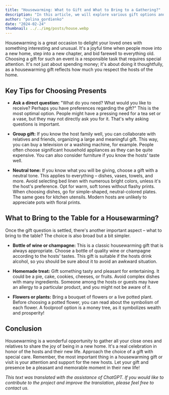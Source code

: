 ```yaml
---
title: "Housewarming: What to Gift and What to Bring to a Gathering?"
description: "In this article, we will explore various gift options and how to delight the hosts of a new home."
author: "polina_gordienko"
date: "2024-02-24"
thumbnail: ../../img/posts/house.webp
---
```


Housewarming is a great occasion to delight your loved ones with something interesting and unusual. It's a joyful time when people move into a new home, step into a new chapter, and bid farewell to everything old. Choosing a gift for such an event is a responsible task that requires special attention. It's not just about spending money; it's about doing it thoughtfully, as a housewarming gift reflects how much you respect the hosts of the home.

## Key Tips for Choosing Presents

- **Ask a direct question:** "What do you need? What would you like to receive? Perhaps you have preferences regarding the gift?" This is the most optimal option. People might have a pressing need for a tea set or a vase, but they may not directly ask you for it. That's why asking questions is important.

- **Group gift:** If you know the host family well, you can collaborate with relatives and friends, organizing a large and meaningful gift. This way, you can buy a television or a washing machine, for example. People often choose significant household appliances as they can be quite expensive. You can also consider furniture if you know the hosts' taste well.

- **Neutral tone:** If you know what you will be giving, choose a gift with a neutral tone. This applies to everything – dishes, vases, towels, and more. Avoid selecting bed linen with numerous bright colors, unless it's the host's preference. Opt for warm, soft tones without flashy prints. When choosing dishes, go for simple-shaped, neutral-colored plates. The same goes for kitchen utensils. Modern hosts are unlikely to appreciate pots with floral prints.

## What to Bring to the Table for a Housewarming?

Once the gift question is settled, there's another important aspect – what to bring to the table? The choice is also broad but a bit simpler.

- **Bottle of wine or champagne:** This is a classic housewarming gift that is always appropriate. Choose a bottle of quality wine or champagne according to the hosts' tastes. This gift is suitable if the hosts drink alcohol, so you should be sure about it to avoid an awkward situation.

- **Homemade treat:** Gift something tasty and pleasant for entertaining. It could be a pie, cake, cookies, cheeses, or fruits. Avoid complex dishes with many ingredients. Someone among the hosts or guests may have an allergy to a particular product, and you might not be aware of it.

- **Flowers or plants:** Bring a bouquet of flowers or a live potted plant. Before choosing a potted flower, you can read about the symbolism of each flower. A foolproof option is a money tree, as it symbolizes wealth and prosperity!

## Conclusion

Housewarming is a wonderful opportunity to gather all your close ones and relatives to share the joy of being in a new home. It's a real celebration in honor of the hosts and their new life. Approach the choice of a gift with special care. Remember, the most important thing in a housewarming gift or visit is your attention and support for the new hosts. Let your gift and presence be a pleasant and memorable moment in their new life!

*This text was translated with the assistance of ChatGPT. If you would like to contribute to the project and improve the translation, please feel free to contact us.*